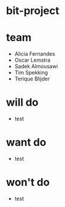 # bit-project

# team
- Alicia Fernandes
- Oscar Lemstra
- Sadek Almousawi
- Tim Spekking
- Terique Blijder


# will do
- test


# want do
- test


# won't do
- test
